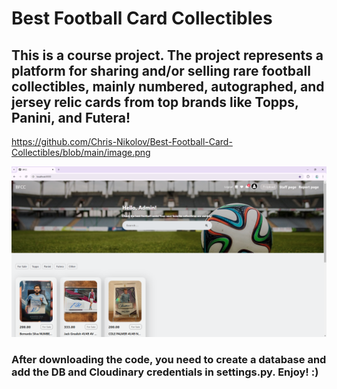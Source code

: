 # Best Football Card Collectibles

## This is a course project. The project represents a platform for sharing and/or selling rare football collectibles, mainly numbered, autographed, and jersey relic cards from top brands like Topps, Panini, and Futera!
https://github.com/Chris-Nikolov/Best-Football-Card-Collectibles/blob/main/image.png

![Image](https://github.com/Chris-Nikolov/Best-Football-Card-Collectibles/blob/main/image.png)

### After downloading the code, you need to create a database and add the DB and Cloudinary credentials in settings.py. Enjoy! :)
